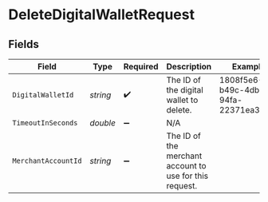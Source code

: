# DeleteDigitalWalletRequest


## Fields

| Field                                                   | Type                                                    | Required                                                | Description                                             | Example                                                 |
| ------------------------------------------------------- | ------------------------------------------------------- | ------------------------------------------------------- | ------------------------------------------------------- | ------------------------------------------------------- |
| `DigitalWalletId`                                       | *string*                                                | :heavy_check_mark:                                      | The ID of the digital wallet to delete.                 | 1808f5e6-b49c-4db9-94fa-22371ea352f5                    |
| `TimeoutInSeconds`                                      | *double*                                                | :heavy_minus_sign:                                      | N/A                                                     |                                                         |
| `MerchantAccountId`                                     | *string*                                                | :heavy_minus_sign:                                      | The ID of the merchant account to use for this request. |                                                         |